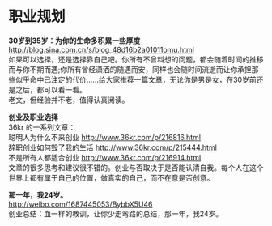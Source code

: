 职业规划  
========

**30岁到35岁：为你的生命多积累一些厚度**  
http://blog.sina.com.cn/s/blog_48d16b2a01011omu.html  
如果可以选择，还是选择靠自己吧。你所有不曾料想的问题，都会随着时间的推移而与你不期而遇;你所有曾经潇洒的随遇而安，同样也会随时间流逝而让你承担那些似乎命中已注定的代价……给大家推荐一篇文章，无论你是男是女，在30岁前还是之后，都可以看一看。  
老文，但经验并不老，值得认真阅读。

**创业及职业选择**  
36kr 的一系列文章：  
聪明人为什么不来创业 http://www.36kr.com/p/216816.html  
辞职创业如何毁了我的生活 http://www.36kr.com/p/215444.html  
不是所有人都适合创业 http://www.36kr.com/p/216914.html  
文章的很多思考和建议很不错的。创业与否取决于是否能认清自我。每个人在这个世界上都有属于自己的位置，做真实的自己，而不在意是否创意。

**那一年，我24岁。**  
http://weibo.com/1687445053/BybbX5U46  
创业总结：血一样的教训，让你少走弯路的总结，那一年，我24岁。  
